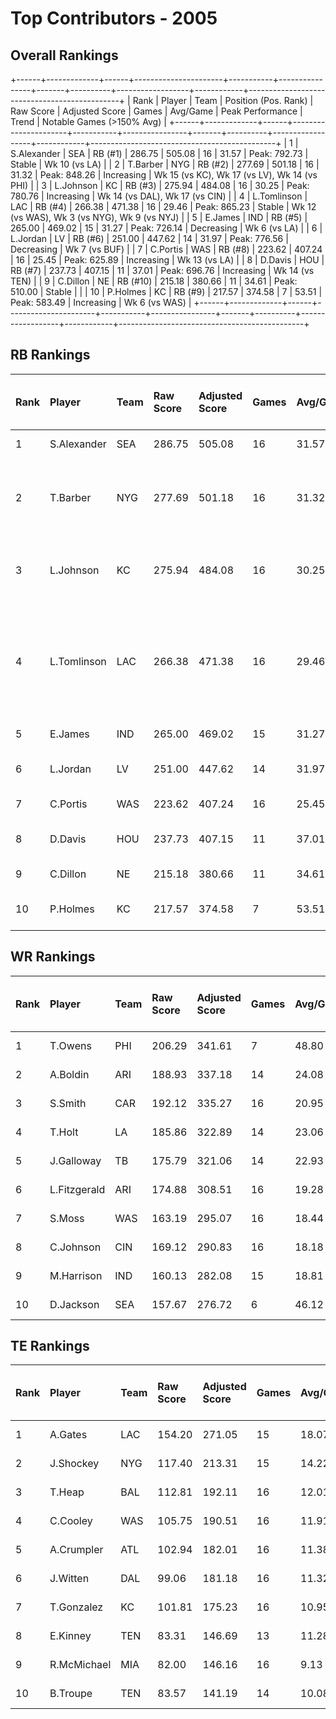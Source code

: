 # Top Contributors - 2005

## Overall Rankings

+------+-------------+------+----------------------+-----------+----------------+-------+----------+------------------+------------+----------------------------------------------+
| Rank | Player      | Team | Position (Pos. Rank) | Raw Score | Adjusted Score | Games | Avg/Game | Peak Performance | Trend      | Notable Games (>150% Avg)                    |
+------+-------------+------+----------------------+-----------+----------------+-------+----------+------------------+------------+----------------------------------------------+
| 1    | S.Alexander | SEA  | RB (#1)              | 286.75    | 505.08         | 16    | 31.57    | Peak: 792.73     | Stable     | Wk 10 (vs LA)                                |
| 2    | T.Barber    | NYG  | RB (#2)              | 277.69    | 501.18         | 16    | 31.32    | Peak: 848.26     | Increasing | Wk 15 (vs KC), Wk 17 (vs LV), Wk 14 (vs PHI) |
| 3    | L.Johnson   | KC   | RB (#3)              | 275.94    | 484.08         | 16    | 30.25    | Peak: 780.76     | Increasing | Wk 14 (vs DAL), Wk 17 (vs CIN)               |
| 4    | L.Tomlinson | LAC  | RB (#4)              | 266.38    | 471.38         | 16    | 29.46    | Peak: 865.23     | Stable     | Wk 12 (vs WAS), Wk 3 (vs NYG), Wk 9 (vs NYJ) |
| 5    | E.James     | IND  | RB (#5)              | 265.00    | 469.02         | 15    | 31.27    | Peak: 726.14     | Decreasing | Wk 6 (vs LA)                                 |
| 6    | L.Jordan    | LV   | RB (#6)              | 251.00    | 447.62         | 14    | 31.97    | Peak: 776.56     | Decreasing | Wk 7 (vs BUF)                                |
| 7    | C.Portis    | WAS  | RB (#8)              | 223.62    | 407.24         | 16    | 25.45    | Peak: 625.89     | Increasing | Wk 13 (vs LA)                                |
| 8    | D.Davis     | HOU  | RB (#7)              | 237.73    | 407.15         | 11    | 37.01    | Peak: 696.76     | Increasing | Wk 14 (vs TEN)                               |
| 9    | C.Dillon    | NE   | RB (#10)             | 215.18    | 380.66         | 11    | 34.61    | Peak: 510.00     | Stable     |                                              |
| 10   | P.Holmes    | KC   | RB (#9)              | 217.57    | 374.58         | 7     | 53.51    | Peak: 583.49     | Increasing | Wk 6 (vs WAS)                                |
+------+-------------+------+----------------------+-----------+----------------+-------+----------+------------------+------------+----------------------------------------------+

## RB Rankings

| Rank | Player      | Team | Raw Score | Adjusted Score | Games | Avg/Game | Peak Performance | Trend      | Notable Games (>150% Avg)                    |
| :----| :-----------| :----| :---------| :--------------| :-----| :--------| :----------------| :----------| :--------------------------------------------|
| 1    | S.Alexander | SEA  | 286.75    | 505.08         | 16    | 31.57    | Peak: 792.73     | Stable     | Wk 10 (vs LA)                                |
| 2    | T.Barber    | NYG  | 277.69    | 501.18         | 16    | 31.32    | Peak: 848.26     | Increasing | Wk 15 (vs KC), Wk 17 (vs LV), Wk 14 (vs PHI) |
| 3    | L.Johnson   | KC   | 275.94    | 484.08         | 16    | 30.25    | Peak: 780.76     | Increasing | Wk 14 (vs DAL), Wk 17 (vs CIN)               |
| 4    | L.Tomlinson | LAC  | 266.38    | 471.38         | 16    | 29.46    | Peak: 865.23     | Stable     | Wk 12 (vs WAS), Wk 3 (vs NYG), Wk 9 (vs NYJ) |
| 5    | E.James     | IND  | 265.00    | 469.02         | 15    | 31.27    | Peak: 726.14     | Decreasing | Wk 6 (vs LA)                                 |
| 6    | L.Jordan    | LV   | 251.00    | 447.62         | 14    | 31.97    | Peak: 776.56     | Decreasing | Wk 7 (vs BUF)                                |
| 7    | C.Portis    | WAS  | 223.62    | 407.24         | 16    | 25.45    | Peak: 625.89     | Increasing | Wk 13 (vs LA)                                |
| 8    | D.Davis     | HOU  | 237.73    | 407.15         | 11    | 37.01    | Peak: 696.76     | Increasing | Wk 14 (vs TEN)                               |
| 9    | C.Dillon    | NE   | 215.18    | 380.66         | 11    | 34.61    | Peak: 510.00     | Stable     |                                              |
| 10   | P.Holmes    | KC   | 217.57    | 374.58         | 7     | 53.51    | Peak: 583.49     | Increasing | Wk 6 (vs WAS)                                |

## WR Rankings

| Rank | Player       | Team | Raw Score | Adjusted Score | Games | Avg/Game | Peak Performance | Trend      | Notable Games (>150% Avg) |
| :----| :------------| :----| :---------| :--------------| :-----| :--------| :----------------| :----------| :-------------------------|
| 1    | T.Owens      | PHI  | 206.29    | 341.61         | 7     | 48.80    | Peak: 522.05     | Decreasing |                           |
| 2    | A.Boldin     | ARI  | 188.93    | 337.18         | 14    | 24.08    | Peak: 560.59     | Increasing |                           |
| 3    | S.Smith      | CAR  | 192.12    | 335.27         | 16    | 20.95    | Peak: 717.36     | Decreasing |                           |
| 4    | T.Holt       | LA   | 185.86    | 322.89         | 14    | 23.06    | Peak: 526.23     | Stable     |                           |
| 5    | J.Galloway   | TB   | 175.79    | 321.06         | 14    | 22.93    | Peak: 515.07     | Decreasing |                           |
| 6    | L.Fitzgerald | ARI  | 174.88    | 308.51         | 16    | 19.28    | Peak: 508.69     | Stable     |                           |
| 7    | S.Moss       | WAS  | 163.19    | 295.07         | 16    | 18.44    | Peak: 688.96     | Decreasing |                           |
| 8    | C.Johnson    | CIN  | 169.12    | 290.83         | 16    | 18.18    | Peak: 520.12     | Stable     |                           |
| 9    | M.Harrison   | IND  | 160.13    | 282.08         | 15    | 18.81    | Peak: 553.88     | Increasing |                           |
| 10   | D.Jackson    | SEA  | 157.67    | 276.72         | 6     | 46.12    | Peak: 329.27     | Decreasing |                           |

## TE Rankings

| Rank | Player      | Team | Raw Score | Adjusted Score | Games | Avg/Game | Peak Performance | Trend      | Notable Games (>150% Avg) |
| :----| :-----------| :----| :---------| :--------------| :-----| :--------| :----------------| :----------| :-------------------------|
| 1    | A.Gates     | LAC  | 154.20    | 271.05         | 15    | 18.07    | Peak: 619.53     | Decreasing |                           |
| 2    | J.Shockey   | NYG  | 117.40    | 213.31         | 15    | 14.22    | Peak: 464.68     | Stable     |                           |
| 3    | T.Heap      | BAL  | 112.81    | 192.11         | 16    | 12.01    | Peak: 454.51     | Increasing |                           |
| 4    | C.Cooley    | WAS  | 105.75    | 190.51         | 16    | 11.91    | Peak: 432.32     | Increasing |                           |
| 5    | A.Crumpler  | ATL  | 102.94    | 182.01         | 16    | 11.38    | Peak: 410.33     | Stable     |                           |
| 6    | J.Witten    | DAL  | 99.06     | 181.18         | 16    | 11.32    | Peak: 399.94     | Stable     |                           |
| 7    | T.Gonzalez  | KC   | 101.81    | 175.23         | 16    | 10.95    | Peak: 327.43     | Increasing |                           |
| 8    | E.Kinney    | TEN  | 83.31     | 146.69         | 13    | 11.28    | Peak: 287.55     | Stable     |                           |
| 9    | R.McMichael | MIA  | 82.00     | 146.16         | 16    | 9.13     | Peak: 323.25     | Stable     |                           |
| 10   | B.Troupe    | TEN  | 83.57     | 141.19         | 14    | 10.08    | Peak: 348.93     | Stable     |                           |

